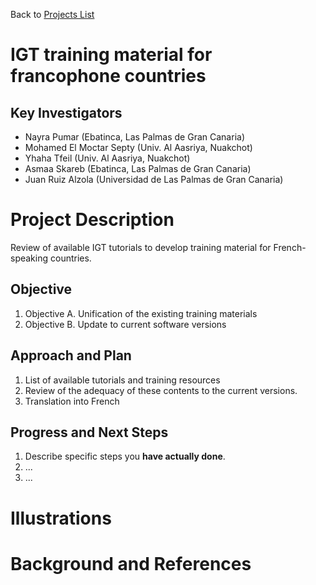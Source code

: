 Back to [Projects List](../../README.md#ProjectsList)

# IGT training material for francophone countries

## Key Investigators

- Nayra Pumar (Ebatinca, Las Palmas de Gran Canaria)
- Mohamed El Moctar Septy (Univ. Al Aasriya, Nuakchot)
- Yhaha Tfeil (Univ. Al Aasriya, Nuakchot)
- Asmaa Skareb (Ebatinca, Las Palmas de Gran Canaria)
- Juan Ruiz Alzola (Universidad de Las Palmas de Gran Canaria)

# Project Description

<!-- Add a short paragraph describing the project. -->
Review of available IGT tutorials to develop training material for French-speaking countries.

## Objective

<!-- Describe here WHAT you would like to achieve (what you will have as end result). -->

1. Objective A. Unification of the existing training materials
1. Objective B. Update to current software versions

## Approach and Plan

<!-- Describe here HOW you would like to achieve the objectives stated above. -->

1. List of available tutorials and training resources
1. Review of the adequacy of these contents to the current versions.
1. Translation into French

## Progress and Next Steps

<!-- Update this section as you make progress, describing of what you have ACTUALLY DONE. If there are specific steps that you could not complete then you can describe them here, too. -->

1. Describe specific steps you **have actually done**.
1. ...
1. ...

# Illustrations

<!-- Add pictures and links to videos that demonstrate what has been accomplished.
![Description of picture](Example2.jpg)
![Some more images](Example2.jpg)
-->

# Background and References

<!-- If you developed any software, include link to the source code repository. If possible, also add links to sample data, and to any relevant publications. -->

